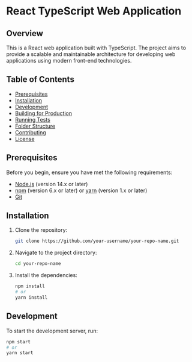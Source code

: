 # React TypeScript Web Application

## Overview

This is a React web application built with TypeScript. The project aims to provide a scalable and maintainable architecture for developing web applications using modern front-end technologies.

## Table of Contents

- [Prerequisites](#prerequisites)
- [Installation](#installation)
- [Development](#development)
- [Building for Production](#building-for-production)
- [Running Tests](#running-tests)
- [Folder Structure](#folder-structure)
- [Contributing](#contributing)
- [License](#license)

## Prerequisites

Before you begin, ensure you have met the following requirements:

- [Node.js](https://nodejs.org/en/) (version 14.x or later)
- [npm](https://www.npmjs.com/) (version 6.x or later) or [yarn](https://yarnpkg.com/) (version 1.x or later)
- [Git](https://git-scm.com/)

## Installation

1. Clone the repository:

    ```sh
    git clone https://github.com/your-username/your-repo-name.git
    ```

2. Navigate to the project directory:

    ```sh
    cd your-repo-name
    ```

3. Install the dependencies:

    ```sh
    npm install
    # or
    yarn install
    ```

## Development

To start the development server, run:

```sh
npm start
# or
yarn start
